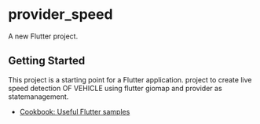 # provider_speed

A new Flutter project.

## Getting Started

This project is a starting point for a Flutter application.
project to create live speed detection OF VEHICLE using flutter giomap and provider as statemanagement. 
- [Cookbook: Useful Flutter samples](https://docs.flutter.dev/cookbook)


